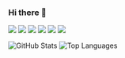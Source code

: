 ### Hi there 👋

<!--
**Maddy-O/Maddy-O** is a ✨ _special_ ✨ repository because its `README.md` (this file) appears on your GitHub profile.

Here are some ideas to get you started:

- 🔭 I’m currently working on ...
- 🌱 I’m currently learning ...
- 👯 I’m looking to collaborate on ...
- 🤔 I’m looking for help with ...
- 💬 Ask me about ...
- 📫 How to reach me: ...
- 😄 Pronouns: ...
- ⚡ Fun fact: ...
-->
<img src="https://img.shields.io/badge/-HTML-e34f26?logo=html5&logoColor=fff">  <img src="https://img.shields.io/badge/-CSS-1572B6?logo=css3&logoColor=fff">  <img src="https://img.shields.io/badge/-JS-F7DF1E?logo=javascript&logoColor=fff">  <img src="https://img.shields.io/badge/-Node-339933?logo=node.JS&logoColor=fff">  <img src="https://img.shields.io/badge/-MongoDB-47A248?logo=mongodb&logoColor=fff">  <img src="https://img.shields.io/badge/-React-61DAFB?logo=react&logoColor=fff">







![GitHub Stats](https://github-readme-stats.vercel.app/api?username=Maddy-O&count_private=true&show_icons=true&theme=radical)
![Top Languages](https://github-readme-stats.vercel.app/api/top-langs/?username=MADDY-O&show_icons=true&theme=radical)
